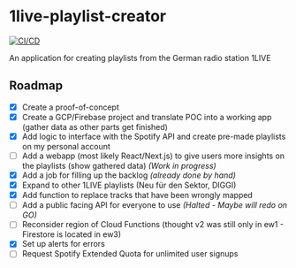 # 1live-playlist-creator

[![CI/CD](https://github.com/DerLev/1live-playlist-creator/actions/workflows/integration-deployment.yml/badge.svg?branch=main&event=push)](https://github.com/DerLev/1live-playlist-creator/actions/workflows/integration-deployment.yml)

An application for creating playlists from the German radio station 1LIVE

## Roadmap

- [x] Create a proof-of-concept
- [x] Create a GCP/Firebase project and translate POC into a working app (gather data as other parts get finished)
- [x] Add logic to interface with the Spotify API and create pre-made playlists on my personal account
- [ ] Add a webapp (most likely React/Next.js) to give users more insights on the playlists (show gathered data) *(Work in progress)*
- [x] Add a job for filling up the backlog *(already done by hand)*
- [x] Expand to other 1LIVE playlists (Neu für den Sektor, DIGGI)
- [x] Add function to replace tracks that have been wrongly mapped
- [ ] Add a public facing API for everyone to use *(Halted - Maybe will redo on GO)*
- [ ] Reconsider region of Cloud Functions (thought v2 was still only in ew1 - Firestore is located in ew3)
- [x] Set up alerts for errors
- [ ] Request Spotify Extended Quota for unlimited user signups
